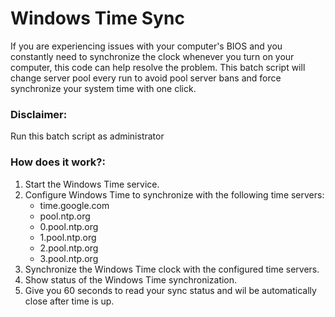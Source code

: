 # Windows Time Sync
If you are experiencing issues with your computer's BIOS and you constantly need to synchronize the clock whenever you turn on your computer, this code can help resolve the problem.
This batch script will change server pool every run to avoid pool server bans and force synchronize your system time with one click.

### Disclaimer:
Run this batch script as administrator

### How does it work?:
1. Start the Windows Time service.
2. Configure Windows Time to synchronize with the following time servers:
    - time.google.com
    - pool.ntp.org
    - 0.pool.ntp.org
    - 1.pool.ntp.org
    - 2.pool.ntp.org
    - 3.pool.ntp.org
3. Synchronize the Windows Time clock with the configured time servers.
4. Show status of the Windows Time synchronization.
5. Give you 60 seconds to read your sync status and wil be automatically close after time is up.
